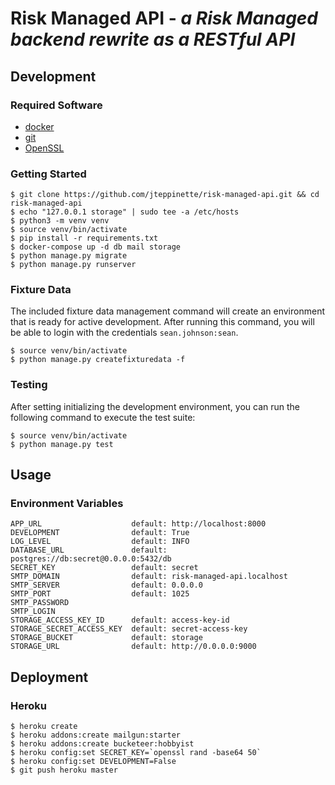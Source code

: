 # Risk Managed API - *a Risk Managed backend rewrite as a RESTful API*

## Development

### Required Software

* [docker](https://docs.docker.com/)
* [git](https://git-scm.com/)
* [OpenSSL](https://www.openssl.org)

### Getting Started

```
$ git clone https://github.com/jteppinette/risk-managed-api.git && cd risk-managed-api
$ echo "127.0.0.1 storage" | sudo tee -a /etc/hosts
$ python3 -m venv venv
$ source venv/bin/activate
$ pip install -r requirements.txt
$ docker-compose up -d db mail storage
$ python manage.py migrate
$ python manage.py runserver
```

### Fixture Data

The included fixture data management command will create an environment that
is ready for active development. After running this command, you will be able
to login with the credentials `sean.johnson:sean`.

```
$ source venv/bin/activate
$ python manage.py createfixturedata -f
```

### Testing

After setting initializing the development environment, you can run the following command to execute the test suite:

```
$ source venv/bin/activate
$ python manage.py test
```

## Usage

### Environment Variables

```
APP_URL                    default: http://localhost:8000
DEVELOPMENT                default: True
LOG_LEVEL                  default: INFO
DATABASE_URL               default: postgres://db:secret@0.0.0.0:5432/db
SECRET_KEY                 default: secret
SMTP_DOMAIN                default: risk-managed-api.localhost
SMTP_SERVER                default: 0.0.0.0
SMTP_PORT                  default: 1025
SMTP_PASSWORD
SMTP_LOGIN
STORAGE_ACCESS_KEY_ID      default: access-key-id
STORAGE_SECRET_ACCESS_KEY  default: secret-access-key
STORAGE_BUCKET             default: storage
STORAGE_URL                default: http://0.0.0.0:9000
```

## Deployment

### Heroku

```
$ heroku create
$ heroku addons:create mailgun:starter
$ heroku addons:create bucketeer:hobbyist
$ heroku config:set SECRET_KEY=`openssl rand -base64 50`
$ heroku config:set DEVELOPMENT=False
$ git push heroku master
```
